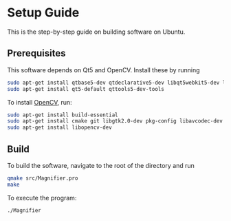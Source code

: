 # Setup Guide

This is the step-by-step guide on building software on Ubuntu.

## Prerequisites
This software depends on Qt5 and OpenCV. Install these by running

```sh
sudo apt-get install qtbase5-dev qtdeclarative5-dev libqt5webkit5-dev libsqlite3-dev
sudo apt-get install qt5-default qttools5-dev-tools
```

To install [OpenCV](http://docs.opencv.org/2.4/doc/tutorials/introduction/linux_install/linux_install.html), run:
```sh
sudo apt-get install build-essential
sudo apt-get install cmake git libgtk2.0-dev pkg-config libavcodec-dev libavformat-dev libswscale-dev
sudo apt-get install libopencv-dev
```

## Build
To build the software, navigate to the root of the directory and run

```sh
qmake src/Magnifier.pro
make
```

To execute the program:

```sh
./Magnifier
```